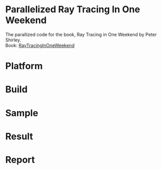 # Parallelized Ray Tracing In One Weekend
The parallized code for the book, Ray Tracing in One Weekend by Peter Shirley.  
Book: [RayTracingInOneWeekend](https://raytracing.github.io/v3/books/RayTracingInOneWeekend.html)

# Platform

# Build

# Sample

# Result

# Report
